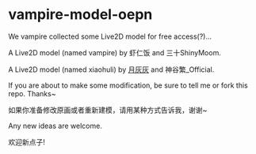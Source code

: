 # vampire-model-oepn

We vampire collected some Live2D model for free access(?)...

A Live2D model (named vampire) by 虾仁饭 and 三十ShinyMoom.

A Live2D model (named xiaohuli) by [月灰灰](https://space.bilibili.com/105081005) and 神谷繁_Official.

If you are about to make some modification, be sure to tell me or fork this repo. Thanks~

如果你准备修改原画或者重新建模，请用某种方式告诉我，谢谢~

Any new ideas are welcome.

欢迎新点子!
